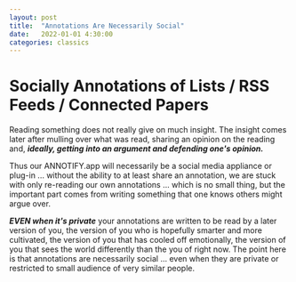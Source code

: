 ```yaml
---
layout: post
title:  "Annotations Are Necessarily Social"
date:   2022-01-01 4:30:00
categories: classics
---
```



# Socially Annotations of Lists / RSS Feeds / Connected Papers

Reading something does not really give on much insight. The insight comes later after mulling over what was read, sharing an opinion on the reading and, ***ideally, getting into an argument and defending one's opinion.***

Thus our ANNOTIFY.app will necessarily be a social media appliance or plug-in ... without the ability to at least share an annotation, we are stuck with only re-reading our own annotations ... which is no small thing, but the important part comes from writing something that one knows others might argue over.

***EVEN when it's private*** your annotations are written to be read by a later version of you, the version of you who is hopefully smarter and more cultivated, the version of you that has cooled off emotionally, the version of you that sees the world differently than the you of right now. The point here is that annotations are necessarily social ... even when they are private or restricted to small audience of very similar people.